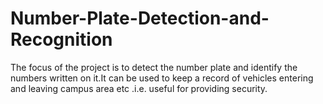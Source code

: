 # Number-Plate-Detection-and-Recognition
The focus of the project is to detect the number plate and identify the numbers written on it.It can be used to keep a record of vehicles entering and leaving campus area etc .i.e. useful for providing security.
